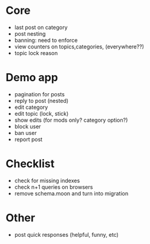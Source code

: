 # Core

* last post on category
* post nesting
* banning: need to enforce
* view counters on topics,categories, (everywhere??)
* topic lock reason

# Demo app

* pagination for posts
* reply to post (nested)
* edit category
* edit topic (lock, stick)
* show edits (for mods only? category option?)
* block user
* ban user
* report post

# Checklist

* check for missing indexes
* check n+1 queries on browsers
* remove schema.moon and turn into migration

# Other

* post quick responses (helpful, funny, etc)

